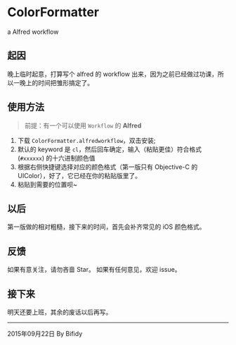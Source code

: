 # ColorFormatter
a Alfred workflow

## 起因

晚上临时起意，打算写个 alfred 的 workflow 出来，因为之前已经做过功课，所以一晚上的时间把雏形搞定了。

## 使用方法

>前提：有一个可以使用 `Workflow` 的 **Alfred**

1. 下载 `ColorFormatter.alfredworkflow`，双击安装;
2. 默认的 keyword 是 `cl`，然后回车确定，输入（粘贴更佳）符合格式 (`#xxxxxx`) 的十六进制颜色值
3. 根据右侧快捷键选择对应的颜色格式（第一版只有 Objective-C 的 UIColor），好了，它已经在你的粘贴版里了。
4. 粘贴到需要的位置呗~

## 以后

第一版做的相对粗糙，接下来的时间，首先会补齐常见的 iOS 颜色格式。

## 反馈

如果有意关注，请勿吝啬 Star。
如果有任何意见，欢迎 issue。

## 接下来

明天还要上班，其余的废话以后再写。

---
2015年09月22日 By Bifidy
